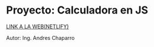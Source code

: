 # Proyecto: Calculadora en JS

[LINK A LA WEB(NETLIFY)](https://proyecto-calculadora.netlify.app/)

Autor: Ing. Andres Chaparro